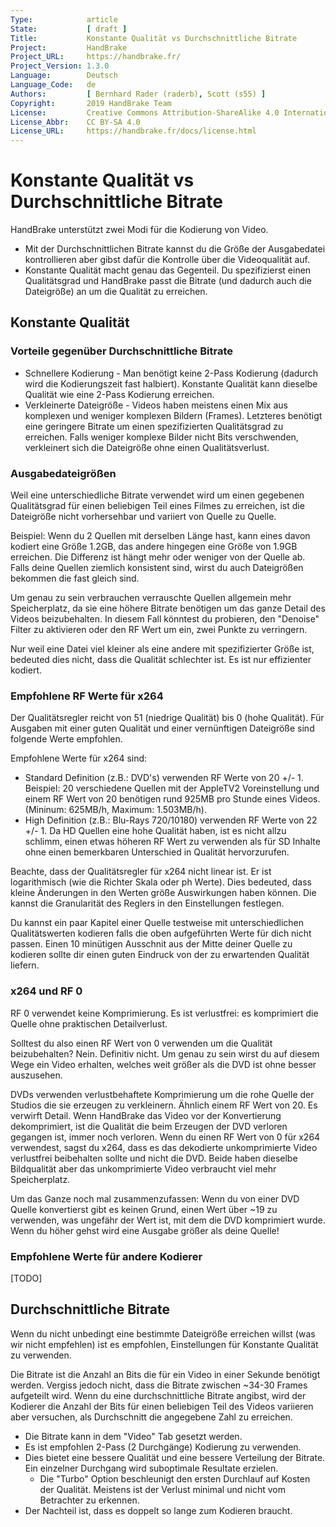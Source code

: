 ```yaml
---
Type:            article
State:           [ draft ]
Title:           Konstante Qualität vs Durchschnittliche Bitrate
Project:         HandBrake
Project_URL:     https://handbrake.fr/
Project_Version: 1.3.0
Language:        Deutsch
Language_Code:   de
Authors:         [ Bernhard Rader (raderb), Scott (s55) ]
Copyright:       2019 HandBrake Team
License:         Creative Commons Attribution-ShareAlike 4.0 International
License_Abbr:    CC BY-SA 4.0
License_URL:     https://handbrake.fr/docs/license.html
---
```


Konstante Qualität vs Durchschnittliche Bitrate
====================================
HandBrake unterstützt zwei Modi für die Kodierung von Video.

-   Mit der Durchschnittlichen Bitrate kannst du die Größe der Ausgabedatei kontrollieren aber gibst dafür die Kontrolle über die Videoqualität auf.
-   Konstante Qualität macht genau das Gegenteil. Du spezifizierst einen Qualitätsgrad und HandBrake passt die Bitrate (und dadurch auch die Dateigröße) an um die Qualität zu erreichen.

## Konstante Qualität

### Vorteile gegenüber Durchschnittliche Bitrate
-   Schnellere Kodierung - Man benötigt keine 2-Pass Kodierung (dadurch wird die Kodierungszeit fast halbiert). Konstante Qualität kann dieselbe Qualität wie eine 2-Pass Kodierung erreichen.
-   Verkleinerte Dateigröße - Videos haben meistens einen Mix aus komplexen und weniger komplexen Bildern (Frames). Letzteres benötigt eine geringere Bitrate um einen spezifizierten Qualitätsgrad zu erreichen. Falls weniger komplexe Bilder nicht Bits verschwenden, verkleinert sich die Dateigröße ohne einen Qualitätsverlust.

### Ausgabedateigrößen
Weil eine unterschiedliche Bitrate verwendet wird um einen gegebenen Qualitätsgrad für einen beliebigen Teil eines Filmes zu erreichen, ist die Dateigröße nicht vorhersehbar und variiert von Quelle zu Quelle.

Beispiel: Wenn du 2 Quellen mit derselben Länge hast, kann eines davon kodiert eine Größe 1.2GB, das andere hingegen eine Größe von 1.9GB erreichen. Die Differenz ist hängt mehr oder weniger von der Quelle ab. Falls deine Quellen ziemlich konsistent sind, wirst du auch Dateigrößen bekommen die fast gleich sind.

Um genau zu sein verbrauchen verrauschte Quellen allgemein mehr Speicherplatz, da sie eine höhere Bitrate benötigen um das ganze Detail des Videos beizubehalten. In diesem Fall könntest du probieren, den "Denoise" Filter zu aktivieren oder den RF Wert um ein, zwei Punkte zu verringern.

Nur weil eine Datei viel kleiner als eine andere mit spezifizierter Größe ist, bedeuted dies nicht, dass die Qualität schlechter ist. Es ist nur effizienter kodiert.

### Empfohlene RF Werte für x264
Der Qualitätsregler reicht von 51 (niedrige Qualität) bis 0 (hohe Qualität). Für Ausgaben mit einer guten Qualität und einer vernünftigen Dateigröße sind folgende Werte empfohlen.

Empfohlene Werte für x264 sind:
-   Standard Definition (z.B.: DVD's) verwenden RF Werte von 20 +/- 1. Beispiel: 20 verschiedene Quellen mit der AppleTV2 Voreinstellung und einem RF Wert von 20 benötigen rund 925MB pro Stunde eines Videos. (Mininum: 625MB/h, Maximum: 1.503MB/h).
-   High Definition (z.B.: Blu-Rays 720/10180) verwenden RF Werte von 22 +/- 1. Da HD Quellen eine hohe Qualität haben, ist es nicht allzu schlimm, einen etwas höheren RF Wert zu verwenden als für SD Inhalte ohne einen bemerkbaren Unterschied in Qualität hervorzurufen.

Beachte, dass der Qualitätsregler für x264 nicht linear ist. Er ist logarithmisch (wie die Richter Skala oder ph Werte). Dies bedeuted, dass kleine Änderungen in den Werten größe Auswirkungen haben können. Die kannst die Granularität des Reglers in den Einstellungen festlegen.

Du kannst ein paar Kapitel einer Quelle testweise mit unterschiedlichen Qualitätswerten kodieren falls die oben aufgeführten Werte für dich nicht passen. Einen 10 minütigen Ausschnit aus der Mitte deiner Quelle zu kodieren sollte dir einen guten Eindruck von der zu erwartenden Qualität liefern.

### x264 und RF 0
RF 0 verwendet keine Komprimierung. Es ist verlustfrei: es komprimiert die Quelle ohne praktischen Detailverlust.

Solltest du also einen RF Wert von 0 verwenden um die Qualität beizubehalten? Nein. Definitiv nicht. Um genau zu sein wirst du auf diesem Wege ein Video erhalten, welches weit größer als die DVD ist ohne besser auszusehen.

DVDs verwenden verlustbehaftete Komprimierung um die rohe Quelle der Studios die sie erzeugen zu verkleinern. Ähnlich einem RF Wert von 20. Es verwirft Detail. Wenn HandBrake das Video vor der Konvertierung dekomprimiert, ist die Qualität die beim Erzeugen der DVD verloren gegangen ist, immer noch verloren. Wenn du einen RF Wert von 0 für x264 verwendest, sagst du x264, dass es das dekodierte unkomprimierte Video verlustfrei beibehalten sollte und nicht die DVD. Beide haben dieselbe Bildqualität aber das unkomprimierte Video verbraucht viel mehr Speicherplatz.

Um das Ganze noch mal zusammenzufassen: Wenn du von einer DVD Quelle konvertierst gibt es keinen Grund, einen Wert über \~19 zu verwenden, was ungefähr der Wert ist, mit dem die DVD komprimiert wurde. Wenn du höher gehst wird eine Ausgabe größer als deine Quelle!

### Empfohlene Werte für andere Kodierer

[TODO]

## Durchschnittliche Bitrate
Wenn du nicht unbedingt eine bestimmte Dateigröße erreichen willst (was wir nicht empfehlen) ist es empfohlen, Einstellungen für Konstante Qualität zu verwenden.

Die Bitrate ist die Anzahl an Bits die für ein Video in einer Sekunde benötigt werden. Vergiss jedoch nicht, dass die Bitrate zwischen \~34-30 Frames aufgeteilt wird. Wenn du eine durchschnittliche Bitrate angibst, wird der Kodierer die Anzahl der Bits für einen beliebigen Teil des Videos variieren aber versuchen, als Durchschnitt die angegebene Zahl zu erreichen.

-   Die Bitrate kann in dem "Video" Tab gesetzt werden.
-   Es ist empfohlen 2-Pass (2 Durchgänge) Kodierung zu verwenden.
-   Dies bietet eine bessere Qualität und eine bessere Verteilung der Bitrate. Ein einzelner Durchgang wird suboptimale Resultate erzielen.
    -   Die "Turbo" Option beschleunigt den ersten Durchlauf auf Kosten der Qualität. Meistens ist der Verlust minimal und nicht vom Betrachter zu erkennen.
-   Der Nachteil ist, dass es doppelt so lange zum Kodieren braucht.
